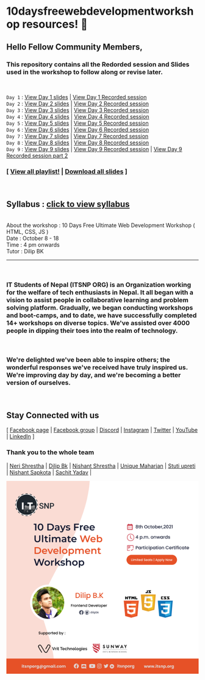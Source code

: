 # 10daysfreewebdevelopmentworkshop resources! 🎉

## Hello Fellow Community Members, <br/>
###  This repository contains all the Redorded session and Slides used in the workshop to follow along or revise later. 
</br>

`Day 1` : [View Day 1 slides](https://github.com/whoissubedibibek/10daysfreewebdevelopmentworkshop/raw/main/Resources/day_1.pdf) | [View Day 1 Recorded session](https://youtu.be/zU-mMLjCOYA)
<br/>
`Day 2` : [View Day 2 slides](https://github.com/whoissubedibibek/10daysfreewebdevelopmentworkshop/raw/main/Resources/day_2.pdf) | [View Day 2 Recorded session](https://youtu.be/zWnv2eTjsKw)
<br/>
`Day 3` : [View Day 3 slides](https://github.com/whoissubedibibek/10daysfreewebdevelopmentworkshop/raw/main/Resources/day_1.pdf) | [View Day 3 Recorded session](https://youtu.be/wp50LfynycE)
<br/>
`Day 4` : [View Day 4 slides](https://github.com/whoissubedibibek/10daysfreewebdevelopmentworkshop/raw/main/Resources/day_1.pdf) | [View Day 4 Recorded session](https://youtu.be/HPpZDoo8GTE)
<br/>
`Day 5` : [View Day 5 slides](https://github.com/whoissubedibibek/10daysfreewebdevelopmentworkshop/raw/main/Resources/day_1.pdf) | [View Day 5 Recorded session](https://youtu.be/vW3ov4VqOIY)
<br/>
`Day 6` : [View Day 6 slides](https://github.com/whoissubedibibek/10daysfreewebdevelopmentworkshop/raw/main/Resources/day_1.pdf) | [View Day 6 Recorded session](https://youtu.be/0WxpXVXR_IQ)
<br/>
`Day 7` : [View Day 7 slides](https://github.com/whoissubedibibek/10daysfreewebdevelopmentworkshop/raw/main/Resources/day_1.pdf) | [View Day 7 Recorded session](https://youtu.be/A3tKvp9ORGA)
<br/>
`Day 8` : [View Day 8 slides](https://github.com/whoissubedibibek/10daysfreewebdevelopmentworkshop/raw/main/Resources/day_1.pdf) | [View Day 8 Recorded session](https://youtu.be/CJbvqUBI8RA)
<br/>
`Day 9` : [View Day 9 slides](https://github.com/whoissubedibibek/10daysfreewebdevelopmentworkshop/raw/main/Resources/day_1.pdf) | [View Day 9 Recorded session](https://youtu.be/fvNVqfn6DpM) | [View Day 9 Recorded session part 2](https://youtu.be/PC7-1iFqS9s) <br/>

### [ [View all playlist!]() | [Download all slides](https://github.com/whoissubedibibek/10daysfreewebdevelopmentworkshop/raw/main/Resources/itsnpallslides.zip) ]

<br/>

## Syllabus : [click to view syllabus](https://docs.google.com/document/d/1T05QsBsgvGhdUvSo8VCEnkaO8P8ZKRtswLXpgtpkQwc/edit)


<br/>
About the workshop : 10 Days Free Ultimate Web Development Workshop ( HTML, CSS, JS )<br/>
Date : October 8 - 18<br/>
Time : 4 pm onwards<br/>
Tutor : Dilip BK <br/>

***
</br> 

### IT Students of Nepal (ITSNP ORG) is an Organization working for the welfare of tech enthusiasts in Nepal. It all began with a vision to assist people in collaborative learning and problem solving platform. Gradually, we began conducting workshops and boot-camps, and to date, we have successfully completed 14+ workshops on diverse topics. We've assisted over 4000 people in dipping their toes into the realm of technology. 
</br>

### We're delighted we've been able to inspire others; the wonderful responses we've received have truly inspired us. We're improving day by day, and we're becoming a better version of ourselves. 
</br>

## Stay Connected with us
[ [Facebook page](https://tiny.cc/itsnpfb)  |
[Facebook group](https://www.facebook.com/groups/techforimpact) |
[Discord](https://tiny.cc/itsnpdiscord) |
[Instagram](https://tiny.cc/itsnpig) |
[Twitter](https://tiny.cc/itsnptwitter) |
[YouTube](https://tiny.cc/itsnpyt) |
[LinkedIn](https://www.linkedin.com/company/itsnporg) ]

### Thank you to the whole team 

| [Neri Shrestha](https://github.com/shresthaneri) | [ Dilip Bk](https://github.com/dilipbk) | [Nishant Shrestha](https://github.com/sNishant011) | [	Unique Maharjan](https://github.com/UniqueMaharjan) | [	Stuti upreti ](https://github.com/thestuti) | [Nishant Sapkota](https://github.com/thenishantsapkota) | [Sachit Yadav](https://github.com/ASACHIT) |

![workshop graphics](/Workshopgraphics.png) 